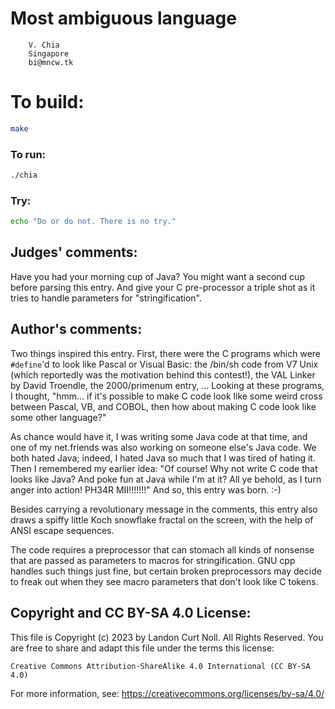 # Most ambiguous language

        V. Chia
        Singapore
        bi@mncw.tk

# To build:

```sh
make
```

### To run:

```sh
./chia
```

### Try:

```sh
echo "Do or do not. There is no try."
```

## Judges' comments:

Have you had your morning cup of Java?  You might want a
second cup before parsing this entry.  And give your C
pre-processor a triple shot as it tries to handle parameters
for "stringification".

## Author's comments:

Two things inspired this entry. First, there were the C programs which were
`#define`'d to look like Pascal or Visual Basic: the /bin/sh code from V7 Unix
(which reportedly was the motivation behind this contest!), the VAL Linker by
David Troendle, the 2000/primenum entry, ... Looking at these programs, I
thought, "hmm... if it's possible to make C code look like some weird cross
between Pascal, VB, and COBOL, then how about making C code look like some
other language?"

As chance would have it, I was writing some Java code at that time, and one of
my net.friends was also working on someone else's Java code. We both hated
Java; indeed, I hated Java so much that I was tired of hating it. Then I
remembered my earlier idea: "Of course! Why not write C code that looks like
Java? And poke fun at Java while I'm at it? All ye behold, as I turn anger
into action! PH34R MII!!!!!!!" And so, this entry was born. :-)

Besides carrying a revolutionary message in the comments, this entry also
draws a spiffy little Koch snowflake fractal on the screen, with the help of
ANSI escape sequences.

The code requires a preprocessor that can stomach all kinds of nonsense that
are passed as parameters to macros for stringification. GNU cpp handles such
things just fine, but certain broken preprocessors may decide to freak out
when they see macro parameters that don't look like C tokens.

## Copyright and CC BY-SA 4.0 License:

This file is Copyright (c) 2023 by Landon Curt Noll.  All Rights Reserved.
You are free to share and adapt this file under the terms this license:

    Creative Commons Attribution-ShareAlike 4.0 International (CC BY-SA 4.0)

For more information, see: https://creativecommons.org/licenses/by-sa/4.0/
